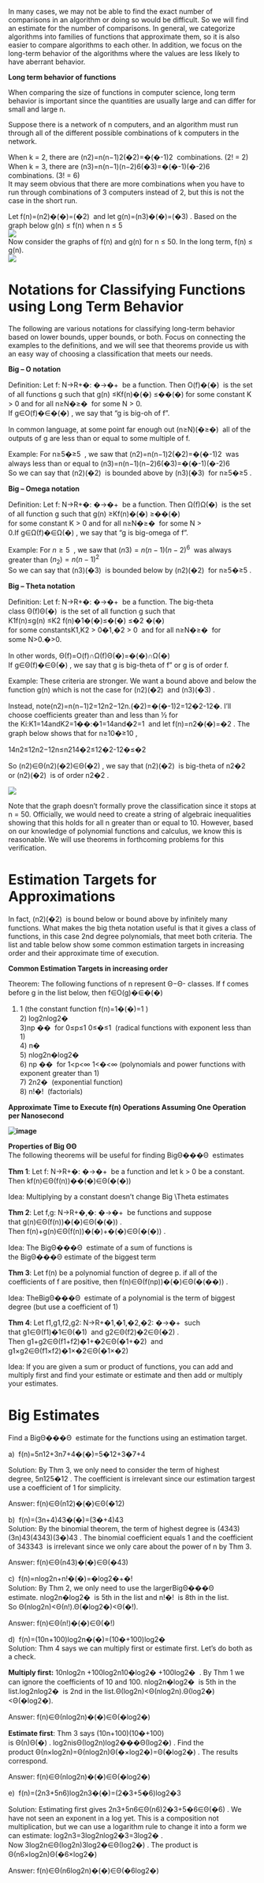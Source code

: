 In many cases, we may not be able to find the exact number of comparisons in an algorithm or doing so would be difficult. So we will find an estimate for the number of comparisons. In general, we categorize algorithms into families of functions that approximate them, so it is also easier to compare algorithms to each other. In addition, we focus on the long-term behavior of the algorithms where the values are less likely to have aberrant behavior.

  
**Long term behavior of functions**

  
When comparing the size of functions in computer science, long term behavior is important since the quantities are usually large and can differ for small and large n.

  
Suppose there is a network of n computers, and an algorithm must run through all of the different possible combinations of k computers in the network.

  
When k = 2, there are (n2)=n(n−1)2(�2)=�(�-1)2  combinations. (2! = 2)  
When k = 3, there are (n3)=n(n−1)(n−2)6(�3)=�(�-1)(�-2)6  combinations. (3! = 6)  
It may seem obvious that there are more combinations when you have to run through combinations of 3 computers instead of 2, but this is not the case in the short run.

  
Let f(n)=(n2)�(�)=(�2)  and let g(n)=(n3)�(�)=(�3) . Based on the graph below g(n) ≤ f(n) when n ≤ 5  
![](https://moer.maricopa.edu/filestore/ufiles/2745/pastedimage1638722202853-0.png)  
Now consider the graphs of f(n) and g(n) for n ≤ 50. In the long term, f(n) ≤ g(n).  
![](https://moer.maricopa.edu/filestore/ufiles/2745/pastedimage1638722202853-1.png)

# Notations for Classifying Functions using Long Term Behavior

The following are various notations for classifying long-term behavior based on lower bounds, upper bounds, or both. Focus on connecting the examples to the definitions, and we will see that theorems provide us with an easy way of choosing a classification that meets our needs.

  
**Big – O notation**

Definition: Let f: N→R+�: �→�+  be a function. Then O(f)�(�)  is the set of all functions g such that g(n) ≤Kf(n)�(�) ≤��(�) for some constant K > 0 and for all n≥N�≥�  for some N > 0.  
If g∈O(f)�∈�(�) , we say that “g is big-oh of f”.

  
In common language, at some point far enough out (n≥N)(�≥�)  all of the outputs of g are less than or equal to some multiple of f.

  
Example: For n≥5�≥5  , we saw that (n2)=n(n−1)2(�2)=�(�-1)2  was always less than or equal to (n3)=n(n−1)(n−2)6(�3)=�(�-1)(�-2)6   
So we can say that (n2)(�2)  is bounded above by (n3)(�3)  for n≥5�≥5 .

**Big – Omega notation**

Definition: Let f: N→R+�: �→�+  be a function. Then Ω(f)Ω(�)  is the set of all function g such that g(n) ≥Kf(n)�(�) ≥��(�)   
for some constant K > 0 and for all n≥N�≥�  for some N > 0.If g∈Ω(f)�∈Ω(�) , we say that “g is big-omega of f”.

  
Example: For $n≥5$  , we saw that $(n3)=n(n−1)(n−2)^6$  was always greater than $(n_2)=n(n−1)^2$   
So we can say that (n3)(�3)  is bounded below by (n2)(�2)  for n≥5�≥5 .

**Big – Theta notation**

Definition: Let f: N→R+�: �→�+  be a function. The big-theta class Θ(f)Θ(�)  is the set of all function g such that  
K1f(n)≤g(n) ≤K2 f(n)�1�(�)≤�(�) ≤�2 �(�)   
for some constantsK1,K2 > 0�1,�2 > 0  and for all n≥N�≥�  for some N>0.�>0. 

In other words, Θ(f)=O(f)∩Ω(f)Θ(�)=�(�)∩Ω(�)   
If g∈Θ(f)�∈Θ(�) , we say that g is big-theta of f” or g is of order f.

Example: These criteria are stronger. We want a bound above and below the function g(n) which is not the case for (n2)(�2)  and (n3)(�3) .

Instead, note(n2)=n(n−1)2=12n2−12n.(�2)=�(�-1)2=12�2-12�. I’ll choose coefficients greater than and less than ½ for the Ki:K1=14andK2=1��:�1=14and�2=1  and let f(n)=n2�(�)=�2 . The graph below shows that for n≥10�≥10 ,

14n2≤12n2−12n≤n214�2≤12�2-12�≤�2 

So (n2)∈Θ(n2)(�2)∈Θ(�2) , we say that (n2)(�2)  is big-theta of n2�2  or (n2)(�2)  is of order n2�2 .

![](https://moer.maricopa.edu/filestore/ufiles/2745/blobid10_6.png)

Note that the graph doesn’t formally prove the classification since it stops at n = 50. Officially, we would need to create a string of algebraic inequalities showing that this holds for all n greater than or equal to 10. However, based on our knowledge of polynomial functions and calculus, we know this is reasonable. We will use theorems in forthcoming problems for this verification.

# Estimation Targets for Approximations

In fact, (n2)(�2)  is bound below or bound above by infinitely many functions. What makes the big theta notation useful is that it gives a class of functions, in this case 2nd degree polynomials, that meet both criteria. The list and table below show some common estimation targets in increasing order and their approximate time of execution.

**Common Estimation Targets in increasing order**

Theorem: The following functions of n represent Θ−Θ- classes. If f comes before g in the list below, then f∈O(g)�∈�(�) 

  
1) 1 (the constant function f(n)=1�(�)=1 )  
2) log2nlog2�   
3)np ��  for 0≤p≤1 0≤�≤1  (radical functions with exponent less than 1)  
4) n�   
5) nlog2n�log2�   
6) np ��  for 1<p<∞ 1<�<∞ (polynomials and power functions with exponent greater than 1)  
7) 2n2�  (exponential function)  
8) n!�!  (factorials)

  
**Approximate Time to Execute f(n) Operations Assuming One Operation per Nanosecond**

**![image](https://moer.maricopa.edu/filestore/ufiles/2745/mceclip0-1638721400411.png)**

**Properties of Big ΘΘ**   
The following theorems will be useful for finding BigΘ���Θ  estimates

**Thm 1**: Let f: N→R+�: �→�+  be a function and let k > 0 be a constant. Then kf(n)∈Θ(f(n))��(�)∈Θ(�(�)) 

  
Idea: Multiplying by a constant doesn’t change Big \Theta estimates

**Thm 2**: Let f,g: N→R+�,�: �→�+  be functions and suppose that g(n)∈Θ(f(n))�(�)∈Θ(�(�)) . Then f(n)+g(n)∈Θ(f(n))�(�)+�(�)∈Θ(�(�)) .

  
Idea: The BigΘ���Θ  estimate of a sum of functions is the BigΘ���Θ estimate of the biggest term

**Thm 3**: Let f(n) be a polynomial function of degree p. if all of the coefficients of f are positive, then f(n)∈Θ(f(np))�(�)∈Θ(�(��)) .

  
Idea: TheBigΘ���Θ  estimate of a polynomial is the term of biggest degree (but use a coefficient of 1)  
  
**Thm 4**: Let f1,g1,f2,g2: N→R+�1,�1,�2,�2: �→�+  such that g1∈Θ(f1)�1∈Θ(�1)  and g2∈Θ(f2)�2∈Θ(�2) . Then g1+g2∈Θ(f1+f2)�1+�2∈Θ(�1+�2)  and  
g1×g2∈Θ(f1×f2)�1×�2∈Θ(�1×�2) 

  
Idea: If you are given a sum or product of functions, you can add and multiply first and find your estimate or estimate and then add or multiply your estimates.

# Big Estimates
Find a BigΘ���Θ  estimate for the functions using an estimation target.

a)  f(n)=5n12+3n7+4�(�)=5�12+3�7+4 

  
Solution: By Thm 3, we only need to consider the term of highest degree, 5n125�12 . The coefficient is irrelevant since our estimation targest use a coefficient of 1 for simplicity.

Answer: f(n)∈Θ(n12)�(�)∈Θ(�12) 

b)  f(n)=(3n+4)43�(�)=(3�+4)43   
Solution: By the binomial theorem, the term of highest degree is (4343)(3n)43(4343)(3�)43 . The binomial coefficient equals 1 and the coefficient of 343343  is irrelevant since we only care about the power of n by Thm 3.

Answer: f(n)∈Θ(n43)�(�)∈Θ(�43) 

c)  f(n)=nlog2n+n!�(�)=�log2�+�!   
Solution: By Thm 2, we only need to use the largerBigΘ���Θ  estimate. nlog2n�log2�  is 5th in the list and n!�!  is 8th in the list. So Θ(nlog2n)<Θ(n!).Θ(�log2�)<Θ(�!). 

Answer: f(n)∈Θ(n!)�(�)∈Θ(�!) 

  
d)  f(n)=(10n+100)log2n�(�)=(10�+100)log2�   
Solution: Thm 4 says we can multiply first or estimate first. Let’s do both as a check.

**Multiply first:** 10nlog2n +100log2n10�log2� +100log2�  . By Thm 1 we can ignore the coefficients of 10 and 100. nlog2n�log2�  is 5th in the list.log2nlog2�  is 2nd in the list.Θ(log2n)<Θ(nlog2n).Θ(log2�)<Θ(�log2�). 

Answer: f(n)∈Θ(nlog2n)�(�)∈Θ(�log2�) 

**Estimate first**: Thm 3 says (10n+100)(10�+100)  is Θ(n)Θ(�) . log2nisΘ(log2n)log2���Θ(log2�) . Find the product Θ(n×log2n)=Θ(nlog2n)Θ(�×log2�)=Θ(�log2�) . The results correspond.

Answer: f(n)∈Θ(nlog2n)�(�)∈Θ(�log2�) 

e)  f(n)=(2n3+5n6)log2n3�(�)=(2�3+5�6)log2�3 

Solution: Estimating first gives 2n3+5n6∈Θ(n6)2�3+5�6∈Θ(�6) . We have not seen an exponent in a log yet. This is a composition not multiplication, but we can use a logarithm rule to change it into a form we can estimate: log2n3=3log2nlog2�3=3log2� . Now 3log2n∈Θ(log2n)3log2�∈Θ(log2�) . The product is  
Θ(n6×log2n)Θ(�6×log2�) 

Answer: f(n)∈Θ(n6log2n)�(�)∈Θ(�6log2�)